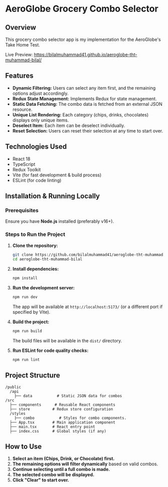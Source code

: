 # AeroGlobe Grocery Combo Selector

## Overview

This grocery combo selector app is my implementation for the AeroGlobe's Take Home Test.

Live Preview: https://bilalmuhammad41.github.io/aeroglobe-tht-muhammad-bilal/
## Features

- **Dynamic Filtering:** Users can select any item first, and the remaining options adjust accordingly.
- **Redux State Management:** Implements Redux for state management.
- **Static Data Fetching:** The combo data is fetched from an external JSON resource.
- **Unique List Rendering:** Each category (chips, drinks, chocolates) displays only unique items.
- **Deselect Item:** Each item can be deselect individually.
- **Reset Selection:** Users can reset their selection at any time to start over.

## Technologies Used

- React 18
- TypeScript
- Redux Toolkit
- Vite (for fast development & build process)
- ESLint (for code linting)

## Installation & Running Locally

### Prerequisites

Ensure you have **Node.js** installed (preferably v16+).

### Steps to Run the Project

1. **Clone the repository:**

   ```sh
   git clone https://github.com/bilalmuhammad41/aeroglobe-tht-muhammad-bilal.git
   cd aeroglobe-tht-muhammad-bilal
   ```

2. **Install dependencies:**

   ```sh
   npm install
   ```

3. **Run the development server:**

   ```sh
   npm run dev
   ```

   The app will be available at `http://localhost:5173/` (or a different port if specified by Vite).

4. **Build the project:**

   ```sh
   npm run build
   ```

   The build files will be available in the `dist/` directory.

5. **Run ESLint for code quality checks:**

   ```sh
   npm run lint
   ```

## Project Structure

```
/public
  /api
    ├── data           # Static JSON data for combos
/src
  ├── components      # Reusable React components
  ├── store          # Redux store configuration
  /styles
    ├── combo           # Styles for combo components.
  ├── App.tsx        # Main application component
  ├── main.tsx       # React entry point
  ├── index.css      # Global styles (if any)
```

## How to Use

1. **Select an item (Chips, Drink, or Chocolate) first.**
2. **The remaining options will filter dynamically** based on valid combos.
3. **Continue selecting until a full combo is made.**
4. **The selected combo will be displayed.**
5. **Click "Clear" to start over.**

